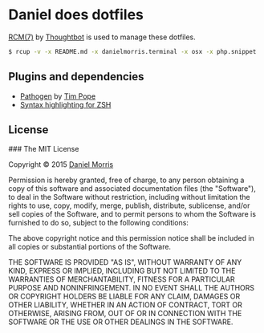 # Daniel does dotfiles

[RCM(7)](http://thoughtbot.github.io/rcm/rcm.7.html) by [Thoughtbot](https://github.com/thoughtbot)
is used to manage these dotfiles.

```bash
$ rcup -v -x README.md -x danielmorris.terminal -x osx -x php.snippet
```

## Plugins and dependencies

* [Pathogen](https://github.com/tpope/vim-pathogen) by [Tim Pope](https://github.com/tpope)
* [Syntax highlighting for ZSH](https://github.com/zsh-users/zsh-syntax-highlighting)

## License

### The MIT License

Copyright © 2015 [Daniel Morris](https://github.com/unfunco)  

Permission is hereby granted, free of charge, to any person obtaining a copy
of this software and associated documentation files (the "Software"), to deal
in the Software without restriction, including without limitation the rights
to use, copy, modify, merge, publish, distribute, sublicense, and/or sell
copies of the Software, and to permit persons to whom the Software is
furnished to do so, subject to the following conditions:

The above copyright notice and this permission notice shall be included in
all copies or substantial portions of the Software.

THE SOFTWARE IS PROVIDED "AS IS", WITHOUT WARRANTY OF ANY KIND, EXPRESS OR
IMPLIED, INCLUDING BUT NOT LIMITED TO THE WARRANTIES OF MERCHANTABILITY,
FITNESS FOR A PARTICULAR PURPOSE AND NONINFRINGEMENT. IN NO EVENT SHALL THE
AUTHORS OR COPYRIGHT HOLDERS BE LIABLE FOR ANY CLAIM, DAMAGES OR OTHER
LIABILITY, WHETHER IN AN ACTION OF CONTRACT, TORT OR OTHERWISE, ARISING FROM,
OUT OF OR IN CONNECTION WITH THE SOFTWARE OR THE USE OR OTHER DEALINGS IN
THE SOFTWARE.
